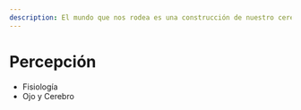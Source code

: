 ```yaml
---
description: El mundo que nos rodea es una construcción de nuestro cerebro.
---
```


# Percepción

* Fisiología
* Ojo y Cerebro
